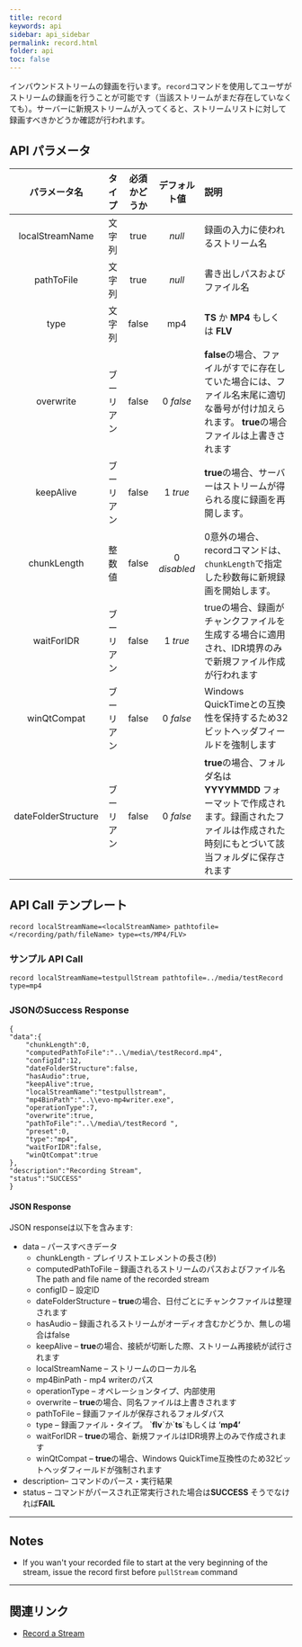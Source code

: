 ```yaml
---
title: record
keywords: api
sidebar: api_sidebar
permalink: record.html
folder: api
toc: false
---
```




インバウンドストリームの録画を行います。`record`コマンドを使用してユーザがストリームの録画を行うことが可能です（当該ストリームがまだ存在していなくても）。サーバーに新規ストリームが入ってくると、ストリームリストに対して録画すべきかどうか確認が行われます。



## API パラメータ



| パラメータ名  |  タイプ | 必須かどうか | デフォルト値 | 説明 |
| :-----------------: | :-----: | :-------: | :-----------: | :--------------------------------------- |
|   localStreamName   | 文字列  |   true    |    *null*     | 録画の入力に使われるストリーム名 |
|     pathToFile      | 文字列  |   true    |    *null*     | 書き出しパスおよびファイル名 |
|        type         | 文字列  |   false   |      mp4      | **TS** か **MP4** もしくは **FLV**             |
|      overwrite      | ブーリアン |   false   |   0 *false*   | **false**の場合、ファイルがすでに存在していた場合には、ファイル名末尾に適切な番号が付け加えられます。 **true**の場合ファイルは上書きされます |
|      keepAlive      | ブーリアン |   false   |   1 *true*    | **true**の場合、サーバーはストリームが得られる度に録画を再開します。|
|     chunkLength     | 整数値 |   false   | 0 *disabled*  | 0意外の場合、recordコマンドは、`chunkLength`で指定した秒数毎に新規録画を開始します。|
|     waitForIDR      | ブーリアン |   false   |   1 *true*    | trueの場合、録画がチャンクファイルを生成する場合に適用され、IDR境界のみで新規ファイル作成が行われます
|     winQtCompat     | ブーリアン |   false   |   0 *false*   | Windows QuickTimeとの互換性を保持するため32ビットヘッダフィールドを強制します |
| dateFolderStructure | ブーリアン |   false   |   0 *false*   | **true**の場合、フォルダ名は **YYYYMMDD** フォーマットで作成されます。録画されたファイルは作成された時刻にもとづいて該当フォルダに保存されます |

## API Call テンプレート

```
record localStreamName=<localStreamName> pathtofile=</recording/path/fileName> type=<ts/MP4/FLV>
```



### サンプル API Call

```
record localStreamName=testpullStream pathtofile=../media/testRecord type=mp4
```



### JSONのSuccess Response

```
{
"data":{
    "chunkLength":0,
    "computedPathToFile":"..\/media\/testRecord.mp4",
    "configId":12,
    "dateFolderStructure":false,
    "hasAudio":true,
    "keepAlive":true,
    "localStreamName":"testpullstream",
    "mp4BinPath":"..\\evo-mp4writer.exe",
    "operationType":7,
    "overwrite":true,
    "pathToFile":"..\/media\/testRecord ",
    "preset":0,
    "type":"mp4",
    "waitForIDR":false,
    "winQtCompat":true
},
"description":"Recording Stream",
"status":"SUCCESS"
}
```



#### JSON Response

JSON responseは以下を含みます:

- data – パースすべきデータ
  - chunkLength - プレイリストエレメントの長さ(秒)
  - computedPathToFile – 録画されるストリームのパスおよびファイル名The path and file name of the recorded stream
  - configID – 設定ID
  - dateFolderStructure – **true**の場合、日付ごとにチャンクファイルは整理されます
  - hasAudio – 録画されるストリームがオーディオ含むかどうか、無しの場合はfalse
  - keepAlive – **true**の場合、接続が切断した際、ストリーム再接続が試行されます
  - localStreamName – ストリームのローカル名
  - mp4BinPath - mp4 writerのパス
  - operationType – オペレーションタイプ、内部使用
  - overwrite – **true**の場合、同名ファイルは上書きされます
  - pathToFile – 録画ファイルが保存されるフォルダパス
  - type – 録画ファイル・タイプ。 \`**flv**\`か\`**ts**\`もしくは ‘**mp4’**
  - waitForIDR – **true**の場合、新規ファイルはIDR境界上のみで作成されます
  - winQtCompat – **true**の場合、Windows QuickTime互換性のため32ビットヘッダフィールドが強制されます
- description– コマンドのパース・実行結果
- status – コマンドがパースされ正常実行された場合は**SUCCESS** そうでなければ**FAIL**

------

## Notes

- If you wan't your recorded file to start at the very beginning of the stream, issue the record first before `pullStream` command


------

## 関連リンク

- [Record a Stream](userguide_record.html)